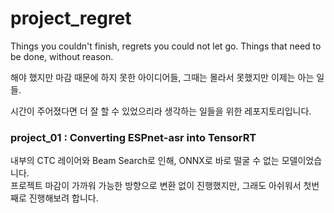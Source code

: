 # project_regret
Things you couldn't finish, regrets you could not let go. Things that need to be done, without reason.

해야 했지만 마감 때문에 하지 못한 아이디어들, 그때는 몰라서 못했지만 이제는 아는 일들.<br>


시간이 주어졌다면 더 잘 할 수 있었으리라 생각하는 일들을 위한 레포지토리입니다. 


### project_01 : Converting ESPnet-asr into TensorRT

내부의 CTC 레이어와 Beam Search로 인해, ONNX로 바로 떨굴 수 없는 모델이었습니다.<br>
프로젝트 마감이 가까워 가능한 방향으로 변환 없이 진행했지만, 그래도 아쉬워서 첫번째로 진행해보려 합니다.
